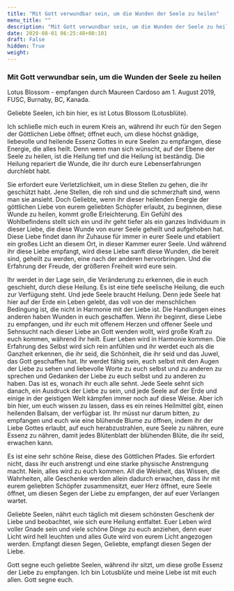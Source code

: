 ```yaml
---
title: "Mit Gott verwundbar sein, um die Wunden der Seele zu heilen"
menu_title: ""
description: "Mit Gott verwundbar sein, um die Wunden der Seele zu heilen"
date: 2020-08-01 06:25:48+00:101
draft: False
hidden: True
weight:
---
```

### Mit Gott verwundbar sein, um die Wunden der Seele zu heilen

Lotus Blossom - empfangen durch Maureen Cardoso am 1. August 2019, FUSC, Burnaby, BC, Kanada.

Geliebte Seelen, ich bin hier, es ist Lotus Blossom (Lotusblüte).

Ich schließe mich euch in eurem Kreis an, während ihr euch für den Segen der Göttlichen Liebe öffnet; öffnet euch, um diese höchst gnädige, liebevolle und heilende Essenz Gottes in eure Seelen zu empfangen, diese Energie, die alles heilt. Denn wenn man sich wünscht, auf der Ebene der Seele zu heilen, ist die Heilung tief und die Heilung ist beständig. Die Heilung repariert die Wunde, die ihr durch eure Lebenserfahrungen durchlebt habt.

Sie erfordert eure Verletzlichkeit, um in diese Stellen zu gehen, die ihr geschützt habt. Jene Stellen, die roh sind und die schmerzhaft sind, wenn man sie ansieht. Doch Geliebte, wenn ihr dieser heilenden Energie der göttlichen Liebe von eurem geliebten Schöpfer erlaubt, zu beginnen, diese Wunde zu heilen, kommt große Erleichterung. Ein Gefühl des Wohlbefindens stellt sich ein und ihr geht tiefer als ein ganzes Individuum in dieser Liebe, die diese Wunde von eurer Seele geheilt und aufgehoben hat. Diese Liebe findet dann ihr Zuhause für immer in eurer Seele und etabliert ein großes Licht an diesem Ort, in dieser Kammer eurer Seele. Und während ihr diese Liebe empfangt, wird diese Liebe sanft diese Wunden, die bereit sind, geheilt zu werden, eine nach der anderen hervorbringen. Und die Erfahrung der Freude, der größeren Freiheit wird eure sein.

Ihr werdet in der Lage sein, die Veränderung zu erkennen, die in euch geschieht, durch diese Heilung. Es ist eine tiefe seelische Heilung, die euch zur Verfügung steht. Und jede Seele braucht Heilung. Denn jede Seele hat hier auf der Erde ein Leben gelebt, das voll von der menschlichen Bedingung ist, die nicht in Harmonie mit der Liebe ist. Die Handlungen eines anderen haben Wunden in euch geschaffen. Wenn ihr beginnt, diese Liebe zu empfangen, und ihr euch mit offenem Herzen und offener Seele und Sehnsucht nach dieser Liebe an Gott wenden wollt, wird große Kraft zu euch kommen, während ihr heilt. Euer Leben wird in Harmonie kommen. Die Erfahrung des Selbst wird sich rein anfühlen und ihr werdet euch als die Ganzheit erkennen, die ihr seid, die Schönheit, die ihr seid und das Juwel, das Gott geschaffen hat. Ihr werdet fähig sein, euch selbst mit den Augen der Liebe zu sehen und liebevolle Worte zu euch selbst und zu anderen zu sprechen und Gedanken der Liebe zu euch selbst und zu anderen zu haben. Das ist es, wonach ihr euch alle sehnt. Jede Seele sehnt sich danach, ein Ausdruck der Liebe zu sein, und jede Seele auf der Erde und einige in der geistigen Welt kämpfen immer noch auf diese Weise. Aber ich bin hier, um euch wissen zu lassen, dass es ein reines Heilmittel gibt, einen heilenden Balsam, der verfügbar ist. Ihr müsst nur darum bitten, zu empfangen und euch wie eine blühende Blume zu öffnen, indem ihr der Liebe Gottes erlaubt, auf euch herabzustrahlen, eure Seele zu nähren, eure Essenz zu nähren, damit jedes Blütenblatt der blühenden Blüte, die ihr seid, erwachen kann.

Es ist eine sehr schöne Reise, diese des Göttlichen Pfades. Sie erfordert nicht, dass ihr euch anstrengt und eine starke physische Anstrengung macht. Nein, alles wird zu euch kommen. All die Weisheit, das Wissen, die Wahrheiten, alle Geschenke werden allein dadurch erwachen, dass ihr mit eurem geliebten Schöpfer zusammensitzt, euer Herz öffnet, eure Seele öffnet, um diesen Segen der Liebe zu empfangen, der auf euer Verlangen wartet.

Geliebte Seelen, nährt euch täglich mit diesem schönsten Geschenk der Liebe und beobachtet, wie sich eure Heilung entfaltet. Euer Leben wird voller Gnade sein und viele schöne Dinge zu euch anziehen, denn euer Licht wird hell leuchten und alles Gute wird von eurem Licht angezogen werden. Empfangt diesen Segen, Geliebte, empfangt diesen Segen der Liebe.

Gott segne euch geliebte Seelen, während ihr sitzt, um diese große Essenz der Liebe zu empfangen. Ich bin Lotusblüte und meine Liebe ist mit euch allen. Gott segne euch.
